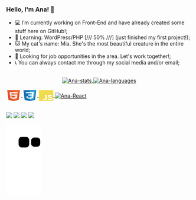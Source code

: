 ### Hello, I'm Ana! 👋

- 💻 I’m currently working on Front-End and have already created some stuff here on GitHub!;
- 📝 Learning: WordPress/PHP [/// 50% ///] (just finished my first project!);
- 🐱 My cat's name: Mia. She's the most beautiful creature in the entire world;
- 🙌 Looking for job opportunities in the area. Let's work together!;
- 📞 You can always contact me through my social media and/or email;

##

<div align="center">
  <a href="https://github.com/anasander">
  <img align="center" width="500px" alt="Ana-stats" src="https://github-readme-stats.vercel.app/api?username=anasander&show_icons=true&theme=tokyonight">
  <img align="center" width="400px" alt="Ana-languages" src="https://github-readme-stats.vercel.app/api/top-langs/?username=anasander&layout=compact&theme=tokyonight">
</div>

<div style="display: inline_block"><br>
  <img align="center" alt="Ana-HTML" height="30" width="40" src="https://raw.githubusercontent.com/devicons/devicon/master/icons/html5/html5-original.svg">
  <img align="center" alt="Ana-CSS" height="30" width="40" src="https://raw.githubusercontent.com/devicons/devicon/master/icons/css3/css3-original.svg">
  <img align="center" alt="Ana-JS" height="30" width="40" src="https://raw.githubusercontent.com/devicons/devicon/master/icons/javascript/javascript-plain.svg">
  <img align="center" alt="Ana-React" height="30" width="40" src="https://cdn.jsdelivr.net/gh/devicons/devicon/icons/react/react-original.svg" />
</div>

##
<div>
<a href="https://www.linkedin.com/in/ana-gabriela-sander-morais-ivatio-b2302019b" target="_blank"><img src="https://img.shields.io/badge/-LinkedIn-%230077B5?style=for-the-badge&logo=linkedin&logoColor=white" target="_blank"></a>
<a href = "mailto:anagsander@gmail.com"><img src="https://img.shields.io/badge/-Gmail-%23333?style=for-the-badge&logo=gmail&logoColor=white" target="_blank"></a>
<a href="https://twitter.com/LadySander" target="_blank"><img src="https://img.shields.io/badge/Twitter-1DA1F2?style=for-the-badge&logo=twitter&logoColor=white" target="_blank"></a>
<a href="https://instagram.com/anasander" target="_blank"><img src="https://img.shields.io/badge/-Instagram-%23E4405F?style=for-the-badge&logo=instagram&logoColor=white" target="_blank"></a>

![Snake animation](https://github.com/anasander/anasander/blob/output/github-contribution-grid-snake.svg)

</div>

